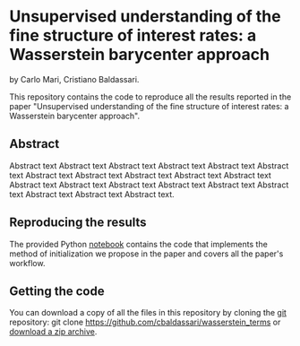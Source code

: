 # Unsupervised understanding of the fine structure of interest rates: a Wasserstein barycenter approach

by
Carlo Mari,
Cristiano Baldassari.

This repository contains the code to reproduce all the results reported in the paper "Unsupervised understanding of the fine structure of interest rates: a Wasserstein barycenter approach".

## Abstract
Abstract text Abstract text Abstract text Abstract text Abstract text Abstract
text Abstract text Abstract text Abstract text Abstract text Abstract text
Abstract text Abstract text Abstract text Abstract text Abstract text Abstract
text Abstract text Abstract text Abstract text.

## Reproducing the results

The provided Python [notebook](https://github.com/cbaldassari/wasserstein_terms/blob/main/wasstax.ipynb) contains the code that implements the method of initialization we propose in the paper and covers all the paper's workflow.

## Getting the code
You can download a copy of all the files in this repository by cloning the
[git](https://github.com/cbaldassari/wasserstein_terms) repository:
    git clone https://github.com/cbaldassari/wasserstein_terms
or [download a zip archive](https://github.com/cbaldassari/wasserstein_terms/archive/refs/heads/main.zip).
